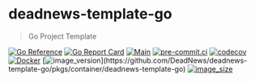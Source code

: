 # deadnews-template-go

> Go Project Template

[![Go Reference](https://pkg.go.dev/badge/github.com/DeadNews/deadnews-template-go.svg)](https://pkg.go.dev/github.com/DeadNews/deadnews-template-go)
[![Go Report Card](https://goreportcard.com/badge/github.com/DeadNews/deadnews-template-go)](https://goreportcard.com/report/github.com/DeadNews/deadnews-template-go)
[![Main](https://github.com/DeadNews/deadnews-template-go/actions/workflows/main.yml/badge.svg)](https://github.com/DeadNews/deadnews-template-go/actions/workflows/main.yml)
[![pre-commit.ci](https://results.pre-commit.ci/badge/github/DeadNews/deadnews-template-go/main.svg)](https://results.pre-commit.ci/latest/github/DeadNews/deadnews-template-go/main)
[![codecov](https://codecov.io/gh/DeadNews/deadnews-template-go/branch/main/graph/badge.svg?token=OCZDZIYPMC)](https://codecov.io/gh/DeadNews/deadnews-template-go)
[![Docker](https://github.com/DeadNews/deadnews-template-go/actions/workflows/docker-publish.yml/badge.svg)](https://github.com/DeadNews/deadnews-template-go/actions/workflows/docker-publish.yml)
[![image_version](https://ghcr-badge.egpl.dev/DeadNews/deadnews-template-go/latest_tag?label=image&trim=major&ignore=sha256*)](https://github.com/DeadNews/deadnews-template-go/pkgs/container/deadnews-template-go)
[![image_size](https://ghcr-badge.egpl.dev/DeadNews/deadnews-template-go/size)](https://github.com/DeadNews/deadnews-template-go/pkgs/container/deadnews-template-go)
